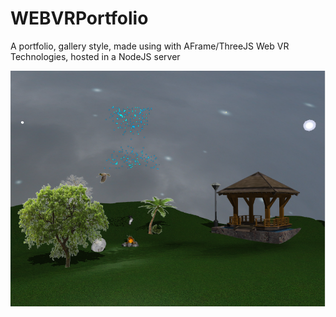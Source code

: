 # WEBVRPortfolio
A portfolio, gallery style, made using with AFrame/ThreeJS Web VR Technologies, hosted in a NodeJS server


![alt text](images/comg1.png "Comg image")
